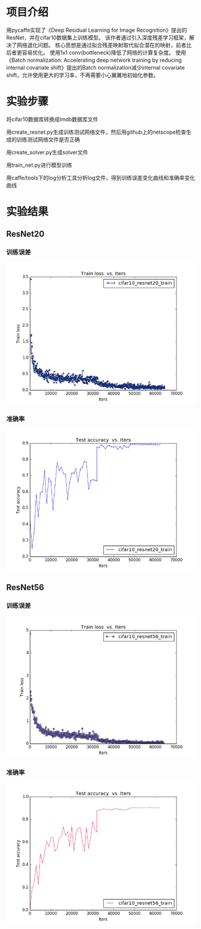 # 项目介绍
用pycaffe实现了《Deep Residual Learning for Image Recognition》提出的ResNet，并在cifar10数据集上训练模型。
该作者通过引入深度残差学习框架，解决了网络退化问题。
核心思想是通过拟合残差映射取代拟合潜在的映射，前者比后者更容易优化。
使用1x1 conv(bottleneck)降低了网络的计算复杂度。
使用《Batch normalization: Accelerating deep network training by reducing internal covariate shift》提出的Batch normalization减少internal covariate shift，允许使用更大的学习率，不再需要小心翼翼地初始化参数。

# 实验步骤

将cifar10数据库转换成lmdb数据库文件

用create_resnet.py生成训练测试网络文件，然后用github上的netscope检查生成的训练测试网络文件是否正确

用create_solver.py生成solver文件

用train_net.py进行模型训练

用caffe/tools下的log分析工具分析log文件，得到训练误差变化曲线和准确率变化曲线

# 实验结果

## ResNet20
### 训练误差

![Alt text](./images/cifar10_resnet20_train.log.loss.png)

### 准确率

![Alt text](./images/cifar10_resnet20_train.log.acc.png)

## ResNet56
### 训练误差

![Alt text](./images/cifar10_resnet56_train.log.loss.png)

### 准确率

![Alt text](./images/cifar10_resnet56_train.log.acc.png)
